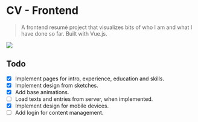 # CV - Frontend

> A frontend resumé project that visualizes bits of who I am and what I have done so far. Built with Vue.js.

![](cv.gif)

## Todo

- [X] Implement pages for intro, experience, education and skills.
- [X] Implement design from sketches.
- [X] Add base animations.
- [ ] Load texts and entries from server, when implemented.
- [X] Implement design for mobile devices.
- [ ] Add login for content management.

